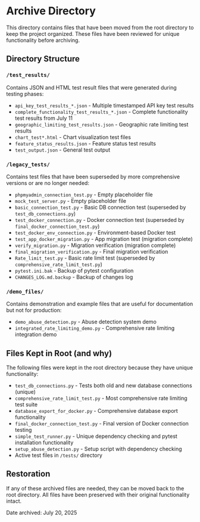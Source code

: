 # Archive Directory

This directory contains files that have been moved from the root directory to keep the project organized. These files have been reviewed for unique functionality before archiving.

## Directory Structure

### `/test_results/`
Contains JSON and HTML test result files that were generated during testing phases:
- `api_key_test_results_*.json` - Multiple timestamped API key test results
- `complete_functionality_test_results_*.json` - Complete functionality test results from July 11
- `geographic_limiting_test_results.json` - Geographic rate limiting test results
- `chart_test*.html` - Chart visualization test files
- `feature_status_results.json` - Feature status test results
- `test_output.json` - General test output

### `/legacy_tests/`
Contains test files that have been superseded by more comprehensive versions or are no longer needed:
- `phpmyadmin_connection_test.py` - Empty placeholder file
- `mock_test_server.py` - Empty placeholder file
- `basic_connection_test.py` - Basic DB connection test (superseded by `test_db_connections.py`)
- `test_docker_connection.py` - Docker connection test (superseded by `final_docker_connection_test.py`)
- `test_docker_env_connection.py` - Environment-based Docker test
- `test_app_docker_migration.py` - App migration test (migration complete)
- `verify_migration.py` - Migration verification (migration complete)
- `final_migration_verification.py` - Final migration verification
- `Rate_limit_test.py` - Basic rate limit test (superseded by `comprehensive_rate_limit_test.py`)
- `pytest.ini.bak` - Backup of pytest configuration
- `CHANGES_LOG.md.backup` - Backup of changes log

### `/demo_files/`
Contains demonstration and example files that are useful for documentation but not for production:
- `demo_abuse_detection.py` - Abuse detection system demo
- `integrated_rate_limiting_demo.py` - Comprehensive rate limiting integration demo

## Files Kept in Root (and why)

The following files were kept in the root directory because they have unique functionality:

- `test_db_connections.py` - Tests both old and new database connections (unique)
- `comprehensive_rate_limit_test.py` - Most comprehensive rate limiting test suite
- `database_export_for_docker.py` - Comprehensive database export functionality
- `final_docker_connection_test.py` - Final version of Docker connection testing
- `simple_test_runner.py` - Unique dependency checking and pytest installation functionality
- `setup_abuse_detection.py` - Setup script with dependency checking
- Active test files in `/tests/` directory

## Restoration

If any of these archived files are needed, they can be moved back to the root directory. All files have been preserved with their original functionality intact.

Date archived: July 20, 2025
